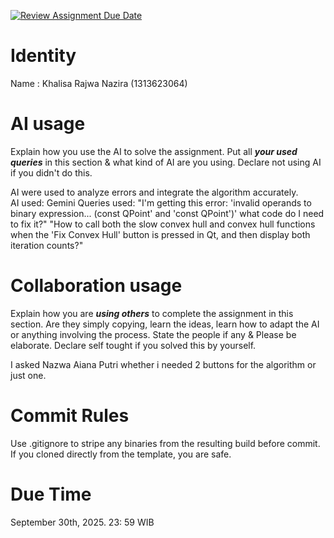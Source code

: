 [![Review Assignment Due Date](https://classroom.github.com/assets/deadline-readme-button-22041afd0340ce965d47ae6ef1cefeee28c7c493a6346c4f15d667ab976d596c.svg)](https://classroom.github.com/a/1PRAkQnI)
# Identity
Name : Khalisa Rajwa Nazira (1313623064)

# AI usage
Explain how you use the AI to solve the assignment. Put all ***your used queries*** in this section & what kind of AI are you using. Declare not using AI if you didn't do this.  

AI were used to analyze errors and integrate the algorithm accurately.  
AI used: Gemini
Queries used: 
"I'm getting this error: 'invalid operands to binary expression... (const QPoint' and 'const QPoint')' what code do I need to fix it?"
"How to call both the slow convex hull and convex hull functions when the 'Fix Convex Hull' button is pressed in Qt, and then display both iteration counts?"

# Collaboration usage
Explain how you are ***using others*** to complete the assignment in this section. Are they simply copying, learn the ideas, learn how to adapt the AI or anything involving the process. State the people if any & Please be elaborate. Declare self tought if you solved this by yourself. 

I asked Nazwa Aiana Putri whether i needed 2 buttons for the algorithm or just one.

# Commit Rules
Use .gitignore to stripe any binaries from the resulting build before commit.  If you cloned directly from the template, you are safe. 

# Due Time
September 30th, 2025. 23: 59 WIB
